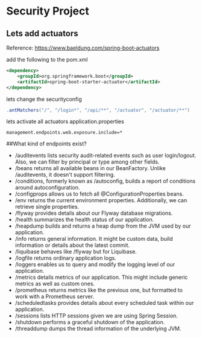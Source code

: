 # Security Project

## Lets add actuators
Reference: https://www.baeldung.com/spring-boot-actuators

add the following to the pom.xml
```xml
<dependency>
    <groupId>org.springframework.boot</groupId>
    <artifactId>spring-boot-starter-actuator</artifactId>
</dependency>
```
lets change the securityconfig
```java
.antMatchers("/", "/login*", "/api/**", "/actuator", "/actuator/**")
```
lets activate all actuators
application.properties
```properties
management.endpoints.web.exposure.include=*
```

##What kind of endpoints exist?

- /auditevents lists security audit-related events such as user login/logout. Also, we can filter by principal or type among other fields.
- /beans returns all available beans in our BeanFactory. Unlike /auditevents, it doesn't support filtering.
- /conditions, formerly known as /autoconfig, builds a report of conditions around autoconfiguration.
- /configprops allows us to fetch all @ConfigurationProperties beans.
- /env returns the current environment properties. Additionally, we can retrieve single properties.
- /flyway provides details about our Flyway database migrations.
- /health summarizes the health status of our application.
- /heapdump builds and returns a heap dump from the JVM used by our application.
- /info returns general information. It might be custom data, build information or details about the latest commit.
- /liquibase behaves like /flyway but for Liquibase.
- /logfile returns ordinary application logs.
- /loggers enables us to query and modify the logging level of our application.
- /metrics details metrics of our application. This might include generic metrics as well as custom ones.
- /prometheus returns metrics like the previous one, but formatted to work with a Prometheus server.
- /scheduledtasks provides details about every scheduled task within our application.
- /sessions lists HTTP sessions given we are using Spring Session.
- /shutdown performs a graceful shutdown of the application.
- /threaddump dumps the thread information of the underlying JVM.